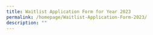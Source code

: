 ```yaml
---
title: Waitlist Application Form for Year 2023
permalink: /homepage/Waitlist-Application-Form-2023/
description: ""
---
```

